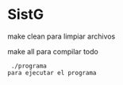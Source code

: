 # SistG

make clean para limpiar archivos

make all para compilar todo 

     ./programa 
    para ejecutar el programa